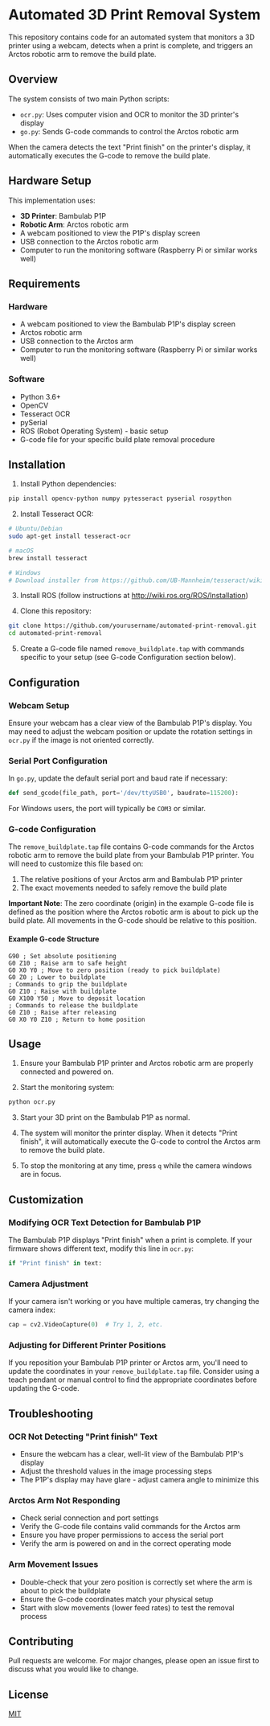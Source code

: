 # Automated 3D Print Removal System

This repository contains code for an automated system that monitors a 3D printer using a webcam, detects when a print is complete, and triggers an Arctos robotic arm to remove the build plate.

## Overview

The system consists of two main Python scripts:
- `ocr.py`: Uses computer vision and OCR to monitor the 3D printer's display
- `go.py`: Sends G-code commands to control the Arctos robotic arm

When the camera detects the text "Print finish" on the printer's display, it automatically executes the G-code to remove the build plate.

## Hardware Setup

This implementation uses:
- **3D Printer**: Bambulab P1P
- **Robotic Arm**: Arctos robotic arm
- A webcam positioned to view the P1P's display screen
- USB connection to the Arctos robotic arm
- Computer to run the monitoring software (Raspberry Pi or similar works well)

## Requirements

### Hardware
- A webcam positioned to view the Bambulab P1P's display screen
- Arctos robotic arm
- USB connection to the Arctos arm
- Computer to run the monitoring software (Raspberry Pi or similar works well)

### Software
- Python 3.6+
- OpenCV
- Tesseract OCR
- pySerial
- ROS (Robot Operating System) - basic setup
- G-code file for your specific build plate removal procedure

## Installation

1. Install Python dependencies:
```bash
pip install opencv-python numpy pytesseract pyserial rospython
```

2. Install Tesseract OCR:
```bash
# Ubuntu/Debian
sudo apt-get install tesseract-ocr

# macOS
brew install tesseract

# Windows
# Download installer from https://github.com/UB-Mannheim/tesseract/wiki
```

3. Install ROS (follow instructions at http://wiki.ros.org/ROS/Installation)

4. Clone this repository:
```bash
git clone https://github.com/yourusername/automated-print-removal.git
cd automated-print-removal
```

5. Create a G-code file named `remove_buildplate.tap` with commands specific to your setup (see G-code Configuration section below).

## Configuration

### Webcam Setup
Ensure your webcam has a clear view of the Bambulab P1P's display. You may need to adjust the webcam position or update the rotation settings in `ocr.py` if the image is not oriented correctly.

### Serial Port Configuration
In `go.py`, update the default serial port and baud rate if necessary:

```python
def send_gcode(file_path, port='/dev/ttyUSB0', baudrate=115200):
```

For Windows users, the port will typically be `COM3` or similar.

### G-code Configuration
The `remove_buildplate.tap` file contains G-code commands for the Arctos robotic arm to remove the build plate from your Bambulab P1P printer. You will need to customize this file based on:

1. The relative positions of your Arctos arm and Bambulab P1P printer
2. The exact movements needed to safely remove the build plate

**Important Note**: The zero coordinate (origin) in the example G-code file is defined as the position where the Arctos robotic arm is about to pick up the build plate. All movements in the G-code should be relative to this position.

#### Example G-code Structure
```
G90 ; Set absolute positioning
G0 Z10 ; Raise arm to safe height
G0 X0 Y0 ; Move to zero position (ready to pick buildplate)
G0 Z0 ; Lower to buildplate
; Commands to grip the buildplate
G0 Z10 ; Raise with buildplate
G0 X100 Y50 ; Move to deposit location
; Commands to release the buildplate
G0 Z10 ; Raise after releasing
G0 X0 Y0 Z10 ; Return to home position
```

## Usage

1. Ensure your Bambulab P1P printer and Arctos robotic arm are properly connected and powered on.

2. Start the monitoring system:
```bash
python ocr.py
```

3. Start your 3D print on the Bambulab P1P as normal.

4. The system will monitor the printer display. When it detects "Print finish", it will automatically execute the G-code to control the Arctos arm to remove the build plate.

5. To stop the monitoring at any time, press `q` while the camera windows are in focus.

## Customization

### Modifying OCR Text Detection for Bambulab P1P
The Bambulab P1P displays "Print finish" when a print is complete. If your firmware shows different text, modify this line in `ocr.py`:

```python
if "Print finish" in text:
```

### Camera Adjustment
If your camera isn't working or you have multiple cameras, try changing the camera index:

```python
cap = cv2.VideoCapture(0)  # Try 1, 2, etc.
```

### Adjusting for Different Printer Positions
If you reposition your Bambulab P1P printer or Arctos arm, you'll need to update the coordinates in your `remove_buildplate.tap` file. Consider using a teach pendant or manual control to find the appropriate coordinates before updating the G-code.

## Troubleshooting

### OCR Not Detecting "Print finish" Text
- Ensure the webcam has a clear, well-lit view of the Bambulab P1P's display
- Adjust the threshold values in the image processing steps
- The P1P's display may have glare - adjust camera angle to minimize this

### Arctos Arm Not Responding
- Check serial connection and port settings
- Verify the G-code file contains valid commands for the Arctos arm
- Ensure you have proper permissions to access the serial port
- Verify the arm is powered on and in the correct operating mode

### Arm Movement Issues
- Double-check that your zero position is correctly set where the arm is about to pick the buildplate
- Ensure the G-code coordinates match your physical setup
- Start with slow movements (lower feed rates) to test the removal process

## Contributing
Pull requests are welcome. For major changes, please open an issue first to discuss what you would like to change.

## License
[MIT](https://choosealicense.com/licenses/mit/)
